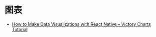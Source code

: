 # 图表

- [How to Make Data Visualizations with React Native – Victory Charts Tutorial](https://www.influxdata.com/blog/data-visualizations-react-native-victory-charts-tutorial/)
